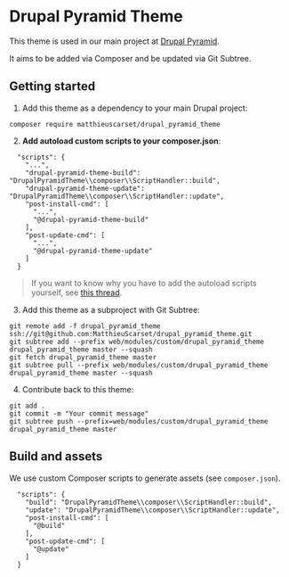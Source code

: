 # Drupal Pyramid Theme

This theme is used in our main project at [Drupal Pyramid](https://github.com/MatthieuScarset/drupal-pyramid).

It aims to be added via Composer and be updated via Git Subtree.

## Getting started

1. Add this theme as a dependency to your main Drupal project:
```
composer require matthieuscarset/drupal_pyramid_theme
```

2. **Add autoload custom scripts to your composer.json**:

```
  "scripts": {
    "...",
    "drupal-pyramid-theme-build": "DrupalPyramidTheme\\composer\\ScriptHandler::build",
    "drupal-pyramid-theme-update": "DrupalPyramidTheme\\composer\\ScriptHandler::update",
    "post-install-cmd": [
      "...",
      "@drupal-pyramid-theme-build"
    ],
    "post-update-cmd": [
      "...",
      "@drupal-pyramid-theme-update"
    ]
  }
```

> If you want to know why you have to add the autoload scripts yourself, see [this thread](https://github.com/composer/composer/issues/1193).


3. Add this theme as a subproject with Git Subtree:
```
git remote add -f drupal_pyramid_theme ssh://git@github.com:MatthieuScarset/drupal_pyramid_theme.git
git subtree add --prefix web/modules/custom/drupal_pyramid_theme drupal_pyramid_theme master --squash
git fetch drupal_pyramid_theme master
git subtree pull --prefix web/modules/custom/drupal_pyramid_theme drupal_pyramid_theme master --squash
```

4. Contribute back to this theme:
```
git add .
git commit -m "Your commit message"
git subtree push --prefix=web/modules/custom/drupal_pyramid_theme drupal_pyramid_theme master
```

## Build and assets

We use custom Composer scripts to generate assets (see `composer.json`).

```
  "scripts": {
    "build": "DrupalPyramidTheme\\composer\\ScriptHandler::build",
    "update": "DrupalPyramidTheme\\composer\\ScriptHandler::update",
    "post-install-cmd": [
      "@build"
    ],
    "post-update-cmd": [
      "@update"
    ]
  }
```
